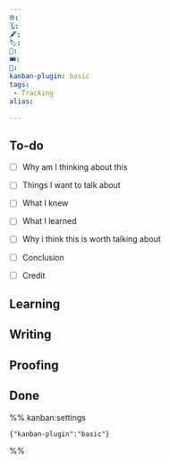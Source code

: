 ```yaml
---
🌐: 
🗓️: 
🖋️: 
🏷️: 
🎫: 
🎟️: 
🔖: 
kanban-plugin: basic
tags:
 - Tracking
alias: 

---
```


## To-do

- [ ] Why am I thinking about this
- [ ] Things I want to talk about
- [ ] What I knew
- [ ] What I learned
- [ ] Why i think this is worth talking about
- [ ] Conclusion
- [ ] Credit


## Learning



## Writing



## Proofing



## Done





%% kanban:settings
```
{"kanban-plugin":"basic"}
```
%%